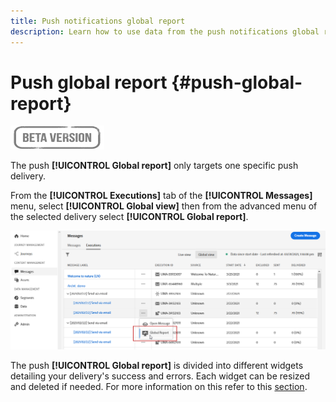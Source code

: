 ```yaml
---
title: Push notifications global report
description: Learn how to use data from the push notifications global report
---
```

# Push global report {#push-global-report}

![](../assets/do-not-localize/badge.png)

The push **[!UICONTROL Global report]** only targets one specific push delivery. 

From the **[!UICONTROL Executions]** tab of the **[!UICONTROL Messages]** menu, select **[!UICONTROL Global view]** then from the advanced menu of the selected delivery select **[!UICONTROL Global report]**.

![](../assets/global_report_11.png)

The push **[!UICONTROL Global report]** is divided into different widgets detailing your delivery's success and errors. Each widget can be resized and deleted if needed. For more information on this refer to this [section](global-report.md#modify-dashboard).
